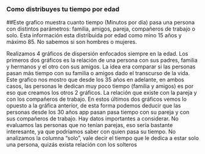 ### Como distribuyes tu tiempo por edad


##Este grafico muestra cuanto tiempo (Minutos por día) pasa una persona con distintos parámetros: familia, amigos, pareja, compañeros de trabajo o solo. Esta información esta distribuida por edad como mino 15 años y máximo 85. No sabemos si son hombres o mujeres.

Realizamos 4 gráficos de dispersión enfocados siempre en la edad. Los primeros dos gráficos es la relación de una persona con sus padres, familia y hermanos y el otro con sus amigos. La idea era comparar si las personas pasan más tiempo con su familia o amigos dado el transcurso de la vida.
Este grafico nos mostro que desde los 35 años en adelante, en ambos casos, las personas le dedican muy poco tiempo (familia y amigos) es por eso que creamos los otros 2 gráficos. La relación que existe con la pareja y con los compañeros de trabajo.
En estos últimos dos gráficos vemos lo opuesto a la gráfica anterior, de esta forma podemos deducir que las personas desde los 30 años app pasan pasa tiempo con su pareja y con sus compañeros de trabajo.
Hay datos importantes a considerar.
No evaluamos las personas que no tenían parejas, eso sería bastante interesante, ya que podríamos saber con quien pasa su tiempo.
No analizamos la columna “solo”, vale decir el tiempo que le dedica a estar solo una persona, quizás exista relación con los solteros
